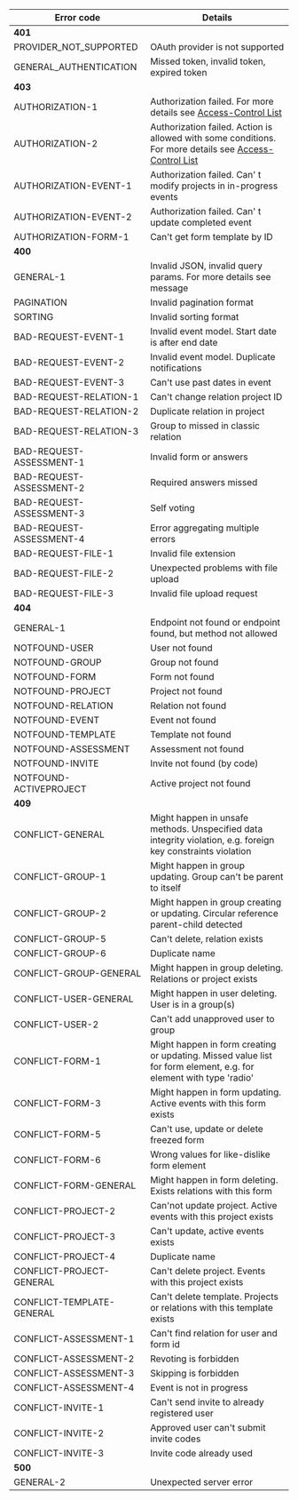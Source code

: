 | Error code | Details |
| ---------- | ------- |
| **401** |
|PROVIDER_NOT_SUPPORTED | OAuth provider is not supported |
|GENERAL_AUTHENTICATION | Missed token, invalid token, expired token |
| **403** |
| AUTHORIZATION-1 | Authorization failed. For more details see [Access-Control List](ACL.md) |
| AUTHORIZATION-2 | Authorization failed. Action is allowed with some conditions. For more details see [Access-Control List](ACL.md) |
| AUTHORIZATION-EVENT-1 | Authorization failed. Can' t modify projects in in-progress events |
| AUTHORIZATION-EVENT-2 | Authorization failed. Can' t update completed event |
| AUTHORIZATION-FORM-1 | Can't get form template by ID |
| **400** |
| GENERAL-1 | Invalid JSON, invalid query params. For more details see message |
| PAGINATION | Invalid pagination format |
| SORTING | Invalid sorting format |
| BAD-REQUEST-EVENT-1 | Invalid event model. Start date is after end date |
| BAD-REQUEST-EVENT-2 | Invalid event model. Duplicate notifications |
| BAD-REQUEST-EVENT-3 | Can't use past dates in event |
| BAD-REQUEST-RELATION-1 | Can't change relation project ID |
| BAD-REQUEST-RELATION-2 | Duplicate relation in project |
| BAD-REQUEST-RELATION-3 | Group to missed in classic relation |
| BAD-REQUEST-ASSESSMENT-1 | Invalid form or answers |
| BAD-REQUEST-ASSESSMENT-2 | Required answers missed |
| BAD-REQUEST-ASSESSMENT-3 | Self voting |
| BAD-REQUEST-ASSESSMENT-4 | Error aggregating multiple errors |
| BAD-REQUEST-FILE-1 | Invalid file extension |
| BAD-REQUEST-FILE-2 | Unexpected problems with file upload |
| BAD-REQUEST-FILE-3 | Invalid file upload request |
| **404** |
| GENERAL-1 | Endpoint not found or endpoint found, but method not allowed |
| NOTFOUND-USER | User not found |
| NOTFOUND-GROUP | Group not found |
| NOTFOUND-FORM | Form not found |
| NOTFOUND-PROJECT | Project not found |
| NOTFOUND-RELATION | Relation not found |
| NOTFOUND-EVENT | Event not found |
| NOTFOUND-TEMPLATE | Template not found |
| NOTFOUND-ASSESSMENT | Assessment not found |
| NOTFOUND-INVITE | Invite not found (by code) |
| NOTFOUND-ACTIVEPROJECT | Active project not found |
| **409** |
| CONFLICT-GENERAL | Might happen in unsafe methods. Unspecified data integrity violation, e.g. foreign key constraints violation |
| CONFLICT-GROUP-1 | Might happen in group updating. Group can't be parent to itself |
| CONFLICT-GROUP-2 | Might happen in group creating or updating. Circular reference parent-child detected |
| CONFLICT-GROUP-5 | Can't delete, relation exists |
| CONFLICT-GROUP-6 | Duplicate name |
| CONFLICT-GROUP-GENERAL | Might happen in group deleting. Relations or project exists |
| CONFLICT-USER-GENERAL | Might happen in user deleting. User is in a group(s) |
| CONFLICT-USER-2 | Can't add unapproved user to group |
| CONFLICT-FORM-1 | Might happen in form creating or updating. Missed value list for form element, e.g. for element with type 'radio' |
| CONFLICT-FORM-3 | Might happen in form updating. Active events with this form exists |
| CONFLICT-FORM-5 | Can't use, update or delete freezed form |
| CONFLICT-FORM-6 | Wrong values for like-dislike form element |
| CONFLICT-FORM-GENERAL | Might happen in form deleting. Exists relations with this form |
| CONFLICT-PROJECT-2 | Can'not update project. Active events with this project exists |
| CONFLICT-PROJECT-3 | Can't update, active events exists |
| CONFLICT-PROJECT-4 | Duplicate name |
| CONFLICT-PROJECT-GENERAL | Can't delete project. Events with this project exists |
| CONFLICT-TEMPLATE-GENERAL | Can't delete template. Projects or relations with this template exists |
| CONFLICT-ASSESSMENT-1 | Can't find relation for user and form id |
| CONFLICT-ASSESSMENT-2 | Revoting is forbidden |
| CONFLICT-ASSESSMENT-3 | Skipping is forbidden |
| CONFLICT-ASSESSMENT-4 | Event is not in progress |
| CONFLICT-INVITE-1 | Can't send invite to already registered user |
| CONFLICT-INVITE-2 | Approved user can't submit invite codes |
| CONFLICT-INVITE-3 | Invite code already used |
| **500** |
| GENERAL-2 | Unexpected server error |
